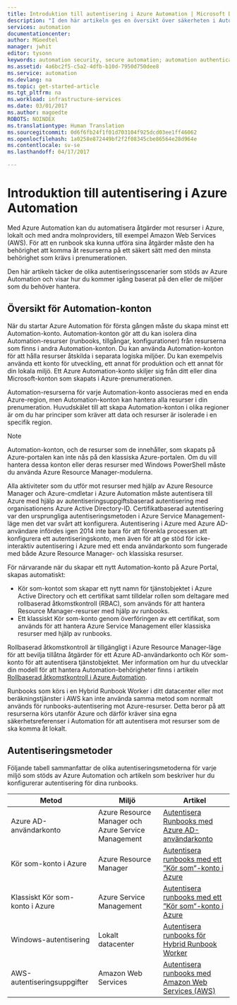 ```yaml
---
title: Introduktion till autentisering i Azure Automation | Microsoft Docs
description: "I den här artikeln ges en översikt över säkerheten i Automation och de olika autentiseringsmetoder som är tillgängliga för Automation-konton i Azure Automation."
services: automation
documentationcenter: 
author: MGoedtel
manager: jwhit
editor: tysonn
keywords: automation security, secure automation; automation authentication
ms.assetid: 4a6bc2f5-c5a2-4dfb-b10d-7950d750dee8
ms.service: automation
ms.devlang: na
ms.topic: get-started-article
ms.tgt_pltfrm: na
ms.workload: infrastructure-services
ms.date: 03/01/2017
ms.author: magoedte
ROBOTS: NOINDEX
ms.translationtype: Human Translation
ms.sourcegitcommit: 0d6f6fb24f1f01d703104f925dcd03ee1ff46062
ms.openlocfilehash: 1a0258e872449bf2f2f08345cbe86564e28d964e
ms.contentlocale: sv-se
ms.lasthandoff: 04/17/2017

---
```

# <a name="introduction-to-authentication-in-azure-automation"></a>Introduktion till autentisering i Azure Automation  
Med Azure Automation kan du automatisera åtgärder mot resurser i Azure, lokalt och med andra molnproviders, till exempel Amazon Web Services (AWS).  För att en runbook ska kunna utföra sina åtgärder måste den ha behörighet att komma åt resurserna på ett säkert sätt med den minsta behörighet som krävs i prenumerationen.

Den här artikeln täcker de olika autentiseringsscenarier som stöds av Azure Automation och visar hur du kommer igång baserat på den eller de miljöer som du behöver hantera.  

## <a name="automation-account-overview"></a>Översikt för Automation-konton
När du startar Azure Automation för första gången måste du skapa minst ett Automation-konto. Automation-konton gör att du kan isolera dina Automation-resurser (runbooks, tillgångar, konfigurationer) från resurserna som finns i andra Automation-konton. Du kan använda Automation-konton för att hålla resurser åtskilda i separata logiska miljöer. Du kan exempelvis använda ett konto för utveckling, ett annat för produktion och ett annat för din lokala miljö.  Ett Azure Automation-konto skiljer sig från ditt eller dina Microsoft-konton som skapats i Azure-prenumerationen.

Automation-resurserna för varje Automation-konto associeras med en enda Azure-region, men Automation-konton kan hantera alla resurser i din prenumeration. Huvudskälet till att skapa Automation-konton i olika regioner är om du har principer som kräver att data och resurser är isolerade i en specifik region.

> [!NOTE]
> Automation-konton, och de resurser som de innehåller, som skapats på Azure-portalen kan inte nås på den klassiska Azure-portalen. Om du vill hantera dessa konton eller deras resurser med Windows PowerShell måste du använda Azure Resource Manager-modulerna.
>

Alla aktiviteter som du utför mot resurser med hjälp av Azure Resource Manager och Azure-cmdletar i Azure Automation måste autentisera till Azure med hjälp av autentiseringsuppgiftsbaserad autentisering med organisationens Azure Active Directory-ID.  Certifikatbaserad autentisering var den ursprungliga autentiseringsmetoden i Azure Service Management-läge men det var svårt att konfigurera.  Autentisering i Azure med Azure AD-användare infördes igen 2014 inte bara för att förenkla processen att konfigurera ett autentiseringskonto, men även för att ge stöd för icke-interaktiv autentisering i Azure med ett enda användarkonto som fungerade med både Azure Resource Manager- och klassiska resurser.   

För närvarande när du skapar ett nytt Automation-konto på Azure Portal, skapas automatiskt:

* Kör som-kontot som skapar ett nytt namn för tjänstobjektet i Azure Active Directory och ett certifikat samt tilldelar rollen som deltagare med rollbaserad åtkomstkontroll (RBAC), som används för att hantera Resource Manager-resurser med hjälp av runbooks.
* Ett klassiskt Kör som-konto genom överföringen av ett certifikat, som används för att hantera Azure Service Management eller klassiska resurser med hjälp av runbooks.  

Rollbaserad åtkomstkontroll är tillgängligt i Azure Resource Manager-läge för att bevilja tillåtna åtgärder för ett Azure AD-användarkonto och Kör som-konto för att autentisera tjänstobjektet.  Mer information om hur du utvecklar din modell för att hantera Automation-behörigheter finns i artikeln [Rollbaserad åtkomstkontroll i Azure Automation](automation-role-based-access-control.md).  

Runbooks som körs i en Hybrid Runbook Worker i ditt datacenter eller mot beräkningstjänster i AWS kan inte använda samma metod som normalt används för runbooks-autentisering mot Azure-resurser.  Detta beror på att resurserna körs utanför Azure och därför kräver sina egna säkerhetsreferenser i Automation för att autentisera mot resurser som de ska komma åt lokalt.  

## <a name="authentication-methods"></a>Autentiseringsmetoder
Följande tabell sammanfattar de olika autentiseringsmetoderna för varje miljö som stöds av Azure Automation och artikeln som beskriver hur du konfigurerar autentisering för dina runbooks.

| Metod | Miljö | Artikel |
| --- | --- | --- |
| Azure AD-användarkonto |Azure Resource Manager och Azure Service Management |[Autentisera Runbooks med Azure AD-användarkonto](automation-create-aduser-account.md) |
| Kör som-konto i Azure |Azure Resource Manager |[Autentisera runbooks med ett ”Kör som”-konto i Azure](automation-sec-configure-azure-runas-account.md) |
| Klassiskt Kör som-konto i Azure |Azure Service Management |[Autentisera runbooks med ett ”Kör som”-konto i Azure](automation-sec-configure-azure-runas-account.md) |
| Windows-autentisering |Lokalt datacenter |[Autentisera runbooks för Hybrid Runbook Worker](automation-hybrid-runbook-worker.md) |
| AWS-autentiseringsuppgifter |Amazon Web Services |[Autentisera runbooks med Amazon Web Services (AWS)](automation-config-aws-account.md) |

